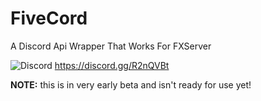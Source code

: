 # FiveCord
A Discord Api Wrapper That Works For FXServer

![Discord](https://img.shields.io/discord/717736174017445901?style=for-the-badge) https://discord.gg/R2nQVBt

**NOTE:** this is in very early beta and isn't ready for use yet!
